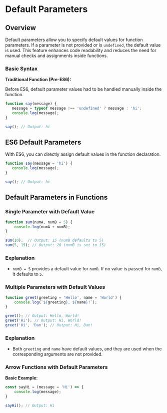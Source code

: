 # Default Parameters

## Overview

Default parameters allow you to specify default values for function parameters. If a parameter is not provided or is `undefined`, the default value is used. This feature enhances code readability and reduces the need for manual checks and assignments inside functions.

### Basic Syntax

**Traditional Function (Pre-ES6):**

Before ES6, default parameter values had to be handled manually inside the function.

```javascript
function say(message) {
   message = typeof message !== 'undefined' ? message : 'hi';
   console.log(message);
}

say(); // Output: hi
```
## ES6 Default Parameters

With ES6, you can directly assign default values in the function declaration.

```javascript
function say(message = 'hi') {
   console.log(message);
}

say(); // Output: hi
```

## Default Parameters in Functions

### Single Parameter with Default Value

```javascript
function sum(numA, numB = 5) {
    console.log(numA + numB);
}

sum(10);  // Output: 15 (numB defaults to 5)
sum(5, 15); // Output: 20 (numB is set to 15)
```

### Explanation

- `numB = 5` provides a default value for `numB`. If no value is passed for `numB`, it defaults to `5`.

### Multiple Parameters with Default Values

```javascript
function greet(greeting = 'Hello', name = 'World') {
    console.log(`${greeting}, ${name}!`);
}

greet(); // Output: Hello, World!
greet('Hi'); // Output: Hi, World!
greet('Hi', 'Dan'); // Output: Hi, Dan!
```

### Explanation

- Both `greeting` and `name` have default values, and they are used when the corresponding arguments are not provided.

### Arrow Functions with Default Parameters

**Basic Example:**

```javascript
const sayHi = (message = 'Hi') => {
    console.log(message);
}

sayHi(); // Output: Hi
```


